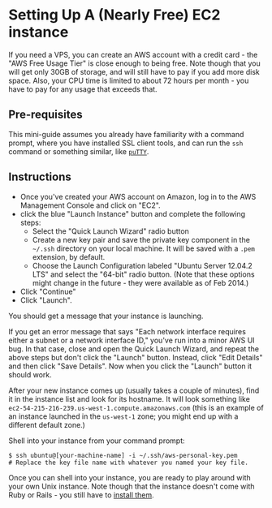 # Setting Up A (Nearly Free) EC2 instance

If you need a VPS, you can create an AWS account with a credit card -
the "AWS Free Usage Tier" is close enough to being free. Note though
that you will get only 30GB of storage, and will still have to pay if
you add more disk space. Also, your CPU time is limited to about 72
hours per month - you have to pay for any usage that exceeds that.

## Pre-requisites

This mini-guide assumes you already have familiarity with a command prompt, where you have installed SSL client tools, and can run the `ssh` command or something similar, like [`puTTY`](https://www.google.com/search?q=installing+putty).

## Instructions

* Once you've created your AWS account on Amazon, log in to the AWS Management Console and click on "EC2".
* click the blue "Launch Instance" button and complete the following steps:
  * Select the "Quick Launch Wizard" radio button
  * Create a new key pair and save the private key component in the `~/.ssh` directory on your local machine. It will be saved with a `.pem` extension, by default.
  * Choose the Launch Configuration labeled "Ubuntu Server 12.04.2 LTS" and select the "64-bit" radio button. (Note that these options might change in the future - they were available as of Feb 2014.)
* Click "Continue"
* Click "Launch".

You should get a message that your instance is launching.

If you get an error message that says "Each network interface requires either a subnet or a network interface ID," you've run into a minor AWS UI bug. In that case, close and open the Quick Launch Wizard, and repeat the above steps but don't click the "Launch" button. Instead, click "Edit Details" and then click "Save Details". Now when you click the "Launch" button it should work.

After your new instance comes up (usually takes a couple of minutes), find it in the instance list and look for its hostname. It will look something like `ec2-54-215-216-239.us-west-1.compute.amazonaws.com` (this is an example of an instance launched in the `us-west-1` zone; you might end up with a different default zone.)

Shell into your instance from your command prompt:

    $ ssh ubuntu@[your-machine-name] -i ~/.ssh/aws-personal-key.pem
    # Replace the key file name with whatever you named your key file.

Once you can shell into your instance, you are ready to play around with your own Unix instance. Note though that the instance doesn't come with Ruby or Rails - you still have to [install them](https://help.ubuntu.com/10.04/serverguide/ruby-on-rails.html).
